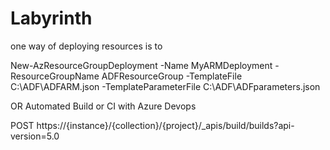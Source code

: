# Labyrinth

one way of deploying resources is to 

New-AzResourceGroupDeployment -Name MyARMDeployment -ResourceGroupName ADFResourceGroup -TemplateFile C:\ADF\ADFARM.json -TemplateParameterFile C:\ADF\ADFparameters.json

OR Automated Build or CI with Azure Devops

POST https://{instance}/{collection}/{project}/_apis/build/builds?api-version=5.0


